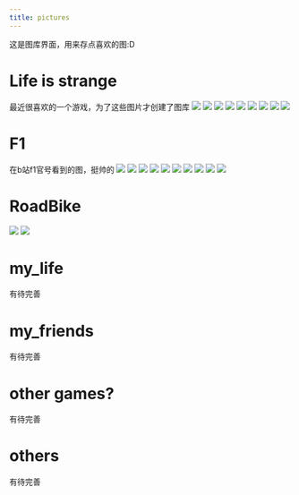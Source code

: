 ```yaml
---
title: pictures
---
```

这是图库界面，用来存点喜欢的图:D

# Life is strange

最近很喜欢的一个游戏，为了这些图片才创建了图库
![](/assets/life_is_strange/big_face_max.png)
![](/assets/life_is_strange/max_caulfield.png)
![](/assets/life_is_strange/max_caulfield_simple.png)
![](/assets/life_is_strange/max_guitar.png)
![](/assets/life_is_strange/max_bedroom.png)
![](/assets/life_is_strange/picture_wall_max.png)
![](/assets/life_is_strange/walk_through_rail.png)
![](/assets/life_is_strange/through_the_storm.png)
![](/assets/life_is_strange/start_ep1.png)

# F1

在b站f1官号看到的图，挺帅的
![](/assets/f1/melbourne_shanghai.avif)
![](/assets/f1/sakura_sakhir.avif)
![](/assets/f1/jeddah_miami.avif)
![](/assets/f1/montreal_monaco.avif)
![](/assets/f1/silverstone_spa.avif)
![](/assets/f1/budapest_zandvoort.avif)
![](/assets/f1/monza_madrid.avif)
![](/assets/f1/baku_singapore.avif)
![](/assets/f1/austin_mexico.avif)
![](/assets/f1/saopaulo_lasvegas.avif)

# RoadBike

![](/assets/pogacar/pogacar1.png)
![](/assets/pogacar/pogacar2.webp)

# my_life
有待完善

# my_friends
有待完善

# other games?
有待完善

# others
有待完善

